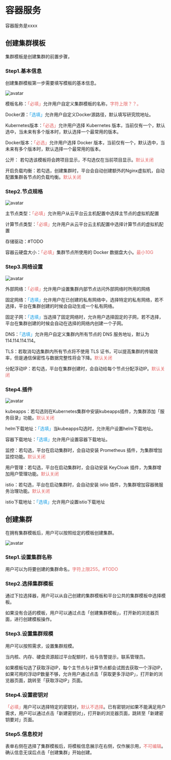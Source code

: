 # 容器服务

容器服务是xxxx

## 创建集群模板

集群模板是创建集群的前置步骤，

### Step1.基本信息

创建集群模板第一步需要填写模板的基本信息。

![avatar](https://kaoruha.github.io/iDesign/idesign/src/statics/images/cluster_template_1.png)

模板名称：<font color=#E46161>「必填」</font>允许用户自定义集群模板的名称，<font color=#E46161>字符上限？？。</font>

Docker源：<font color=#119BE4>「选填」</font>允许用户自定义Docker源路径，默认填写研究院地址。

Kubernetes版本：<font color=#E46161>「必选」</font>允许用户选择 Kubernetes 版本，当前仅有一个，默认选中，当未来有多个版本时，默认选择一个最常用的版本。

Docker版本：<font color=#E46161>「必选」</font>允许用户选择 Docker 版本，当前仅有一个，默认选中，当未来有多个版本时，默认选择一个最常用的版本。

公开： 若勾选该模板将会跨项目显示，不勾选仅在当前项目显示。<font color=#E46161>默认关闭</font>

开启负载均衡：若勾选，创建集群时，平台会自动创建额外的Nginx虚拟机，自动配置集群各节点的负载均衡。<font color=#E46161>默认关闭</font>

### Step2.节点规格

![avatar](https://kaoruha.github.io/iDesign/idesign/src/statics/images/cluster_template_2.png)

主节点类型：<font color=#E46161>「必填」</font>允许用户从云平台云主机配置中选择主节点的虚拟机配置

计算节点类型：<font color=#E46161>「必填」</font>允许用户从云平台云主机配置中选择计算节点的虚拟机配置

存储驱动：#TODO

容器云硬盘大小：<font color=#E46161>「必填」</font>集群节点所使用的 Docker 数据盘大小。<font color=#E46161>最小10G</font>

### Step3.网络设置

![avatar](https://kaoruha.github.io/iDesign/idesign/src/statics/images/cluster_template_3_2.png)

外部网络：<font color=#E46161>「必填」</font>允许用户设置集群内部节点访问外部网络时所用的网络

固定网络：<font color=#119BE4>「选填」</font>允许用户在已创建的私有网络中，选择特定的私有网络，若不选择，平台在集群创建的时候会自动生成一个私有网络。

固定子网：<font color=#119BE4>「选填」</font>当选择了固定网络时，允许用户选择固定的子网，若不选择，平台在集群创建的时候会自动在选择的网络内创建一个子网。

DNS：<font color=#119BE4>「选填」</font>允许用户自定义集群内所有节点的 DNS 服务地址，默认为 114.114.114.114。

TLS：若取消勾选集群内所有节点将不使用 TLS 证书，可以提高集群的传输效率，但是通信保密性与数据完整性将会下降。<font color=#E46161>默认关闭</font>

分配浮动IP：若勾选，平台在集群创建时，会自动给每个节点分配浮动IP。<font color=#E46161>默认关闭</font>

### Step4.插件

![avatar](https://kaoruha.github.io/iDesign/idesign/src/statics/images/cluster_template_4_3.png)

kubeapps：若勾选则在Kubernetes集群中安装kubeapps插件，为集群添加「服务目录」功能。<font color=#E46161>默认关闭</font>

helm下载地址：<font color=#119BE4>「选填」</font>当kubeapps勾选时，允许用户设置helm下载地址。

容器下载地址：<font color=#119BE4>「选填」</font>允许用户设置容器下载地址。

监控：若勾选，平台在启动集群时，会自动安装 Prometheus 插件，为集群增加监控功能。<font color=#E46161>默认关闭</font>

用户管理：若勾选，平台在启动集群时，会自动安装 KeyCloak 插件，为集群增加用户管理功能。<font color=#E46161>默认关闭</font>

istio：若勾选，平台在启动集群时，会自动安装 istio 插件，为集群增加容器微服务治理功能。<font color=#E46161>默认关闭</font>

istio下载地址：<font color=#119BE4>「选填」</font>允许用户设置istio下载地址



## 创建集群

在拥有集群模板后，用户可以按照给定的模板创建集群。

![avatar](https://kaoruha.github.io/iDesign/idesign/src/statics/images/create_cluster_2.png)

### Step1.设置集群名称

用户可以为将要创建的集群命名，<font color=#E46161>字符上限255。#TODO</font>

### Step2.选择集群模板

通过下拉选择器，用户可以从自己创建的集群模板和平台公共的集群模板中选择模板。

如果没有合适的模板，用户可以通过点击「创建集群模板」，打开新的浏览器页面，进行创建模板操作。

### Step3.设置集群规模

用户可以按照需求，设置集群规模。

当内核、内存、硬盘资源超过平台配额时，给与告警提示，联系管理员。

如果模板勾选了获取浮动IP，每个主节点与计算节点都会试图去获取一个浮动IP，如果可用的浮动IP数量不够，允许用户通过点击「获取更多浮动IP」，打开新的浏览器页面，跳转至「获取浮动IP」页面。

### Step4.设置密钥对

<font color=#E46161>「必填」</font>用户可以选择特定的密钥对，<font color=#E46161>默认不选择</font>。已有密钥对如果不能满足用户需求，用户可以通过点击「新建密钥对」，打开新的浏览器页面，跳转至「新建密钥要对」页面。

### Step5.信息校对

表单右侧在选择了集群模板后，将模板信息展示在右侧，仅作展示用，<font color=#E46161>不可编辑</font>。确认信息无误后点击「创建集群」开始创建。
